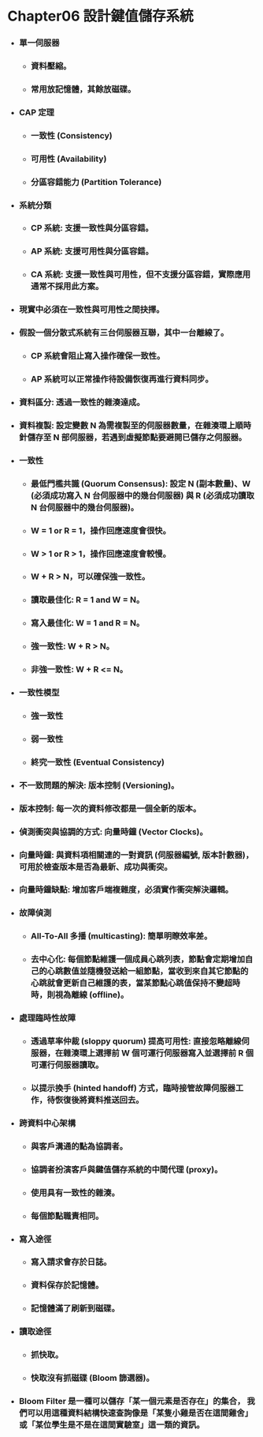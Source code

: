Chapter06 設計鍵值儲存系統
=====
* ### 單一伺服器
    * ### 資料壓縮。
    * ### 常用放記憶體，其餘放磁碟。
* ### CAP 定理
    * ### 一致性 (Consistency)
    * ### 可用性 (Availability)
    * ### 分區容錯能力 (Partition Tolerance)
* ### 系統分類
    * ### CP 系統: 支援一致性與分區容錯。
    * ### AP 系統: 支援可用性與分區容錯。
    * ### CA 系統: 支援一致性與可用性，但不支援分區容錯，實際應用通常不採用此方案。
* ### 現實中必須在一致性與可用性之間抉擇。
* ### 假設一個分散式系統有三台伺服器互聯，其中一台離線了。
    * ### CP 系統會阻止寫入操作確保一致性。
    * ### AP 系統可以正常操作待設備恢復再進行資料同步。
* ### 資料區分: 透過一致性的雜湊達成。
* ### 資料複製: 設定變數 N 為需複製至的伺服器數量，在雜湊環上順時針儲存至 N 部伺服器，若遇到虛擬節點要避開已儲存之伺服器。
* ### 一致性
    * ### 最低門檻共識 (Quorum Consensus): 設定 N (副本數量)、W (必須成功寫入 N 台伺服器中的幾台伺服器) 與 R (必須成功讀取 N 台伺服器中的幾台伺服器)。
    * ### W = 1 or R = 1，操作回應速度會很快。
    * ### W > 1 or R > 1，操作回應速度會較慢。
    * ### W + R > N，可以確保強一致性。
    * ### 讀取最佳化: R = 1 and W = N。
    * ### 寫入最佳化: W = 1 and R = N。
    * ### 強一致性: W + R > N。
    * ### 非強一致性: W + R <= N。
* ### 一致性模型
    * ### 強一致性
    * ### 弱一致性
    * ### 終究一致性 (Eventual Consistency)
* ### 不一致問題的解決: 版本控制 (Versioning)。
* ### 版本控制: 每一次的資料修改都是一個全新的版本。
* ### 偵測衝突與協調的方式: 向量時鐘 (Vector Clocks)。
* ### 向量時鐘: 與資料項相關連的一對資訊 (伺服器編號, 版本計數器)，可用於檢查版本是否為最新、成功與衝突。
* ### 向量時鐘缺點: 增加客戶端複雜度，必須實作衝突解決邏輯。
* ### 故障偵測
    * ### All-To-All 多播 (multicasting): 簡單明瞭效率差。
    * ### 去中心化: 每個節點維護一個成員心跳列表，節點會定期增加自己的心跳數值並隨機發送給一組節點，當收到來自其它節點的心跳就會更新自己維護的表，當某節點心跳值保持不變超時時，則視為離線 (offline)。
* ### 處理臨時性故障
    * ### 透過草率仲裁 (sloppy quorum) 提高可用性: 直接忽略離線伺服器，在雜湊環上選擇前 W 個可運行伺服器寫入並選擇前 R 個可運行伺服器讀取。
    * ### 以提示換手 (hinted handoff) 方式，臨時接管故障伺服器工作，待恢復後將資料推送回去。
* ### 跨資料中心架構
    * ### 與客戶溝通的點為協調者。
    * ### 協調者扮演客戶與鍵值儲存系統的中間代理 (proxy)。
    * ### 使用具有一致性的雜湊。
    * ### 每個節點職責相同。
* ### 寫入途徑
    * ### 寫入請求會存於日誌。
    * ### 資料保存於記憶體。
    * ### 記憶體滿了刷新到磁碟。
* ### 讀取途徑
    * ### 抓快取。
    * ### 快取沒有抓磁碟 (Bloom 篩選器)。
* ### Bloom Filter 是一種可以儲存「某一個元素是否存在」的集合， 我們可以用這種資料結構快速查詢像是「某隻小雞是否在這間雞舍」或「某位學生是不是在這間實驗室」這一類的資訊。
<br />
